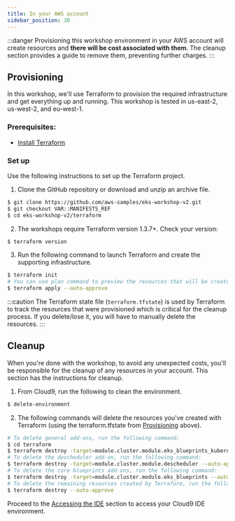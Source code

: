 ```yaml
---
title: In your AWS account
sidebar_position: 30
---
```


:::danger
Provisioning this workshop environment in your AWS account will create resources and **there will be cost associated with them**. The cleanup section provides a guide to remove them, preventing further charges.
:::

## Provisioning

In this workshop, we'll use Terraform to provision the required infrastructure and get everything up and running. This workshop is tested in us-east-2, us-west-2, and eu-west-1.

### Prerequisites:
 - [Install Terraform](https://developer.hashicorp.com/terraform/tutorials/aws-get-started/install-cli)

### Set up
Use the following instructions to set up the Terraform project.

1. Clone the GitHub repository or download and unzip an archive file.

```bash test=false
$ git clone https://github.com/aws-samples/eks-workshop-v2.git
$ git checkout VAR::MANIFESTS_REF
$ cd eks-workshop-v2/terraform
```

2. The workshops require Terraform version 1.3.7+. Check your version:

```bash test=false
$ terraform version
```

3. Run the following command to launch Terraform and create the supporting infrastructure.

```bash test=false
$ terraform init
# You can use plan command to preview the resources that will be create if you want
$ terraform apply --auto-approve 
```

:::caution
The Terraform state file (`terraform.tfstate`) is used by Terraform to track the resources that were provisioned which is critical for the cleanup process. If you delete/lose it, you will have to manually delete the resources.
:::

## Cleanup

When you're done with the workshop, to avoid any unexpected costs, you'll be responsible for the cleanup of any resources in your account. This section has the instructions for cleanup.

1. From Cloud9, run the following to clean the environment.

```bash test=false
$ delete-environment
```

2. The following commands will delete the resources you've created with Terraform (using the terraform.tfstate from [Provisioning](#provisioning) above).

```bash test=false
# To delete general add-ons, run the following command:
$ cd terraform
$ terraform destroy -target=module.cluster.module.eks_blueprints_kubernetes_addons --auto-approve
# To delete the descheduler add-on, run the following command:
$ terraform destroy -target=module.cluster.module.descheduler --auto-approve
# To delete the core blueprints add-ons, run the following command:
$ terraform destroy -target=module.cluster.module.eks_blueprints --auto-approve
# To delete the remaining resources created by Terraform, run the following command:
$ terraform destroy --auto-approve
```

Proceed to the [Accessing the IDE](../ide) section to access your Cloud9 IDE environment.
